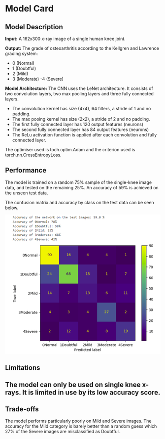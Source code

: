 # Model Card


## Model Description


**Input:** 
A 162x300 x-ray image of a single human knee joint.


**Output:** 
The grade of osteoarthritis according to the Kellgren and Lawrence grading system:
- 0 (Normal)
- 1 (Doubtful)
- 2 (Mild)
- 3 (Moderate)
 -4 (Severe)


**Model Architecture:** 
The CNN uses the LeNet architecture. It consists of two convolution layers, two max pooling layers and three fully connected layers.
- The convolution kernel has size (4x4), 64 filters, a stride of 1 and no padding.
- The max pooing kernel has size (2x2), a stride of 2 and no padding.
- The first fully connected layer has 120 output features (neurons)
- The second fully connected layer has 84 output features (neurons)
- The ReLu activation function is applied after each convolution and fully connected layer.

The optimiser used is toch.optim.Adam and the criterion used is torch.nn.CrossEntropyLoss.

## Performance

The model is trained on a random 75% sample of the single-knee image data, and tested on the remaining 25%. An accuracy of 59% is achieved on the unseen test data. 

The confusion matrix and accuracy by class on the test data can be seen below.

![Screenshot](FinalModelSummary.png) 

## Limitations

The model can only be used on single knee x-rays. It is limited in use by its low accuracy score. 
- 

## Trade-offs

The model performs particularly poorly on Mild and Severe images. The accuracy for the Mild category is barely better than a random guess which 27% of the Severe images are misclassified as Doubtful.

